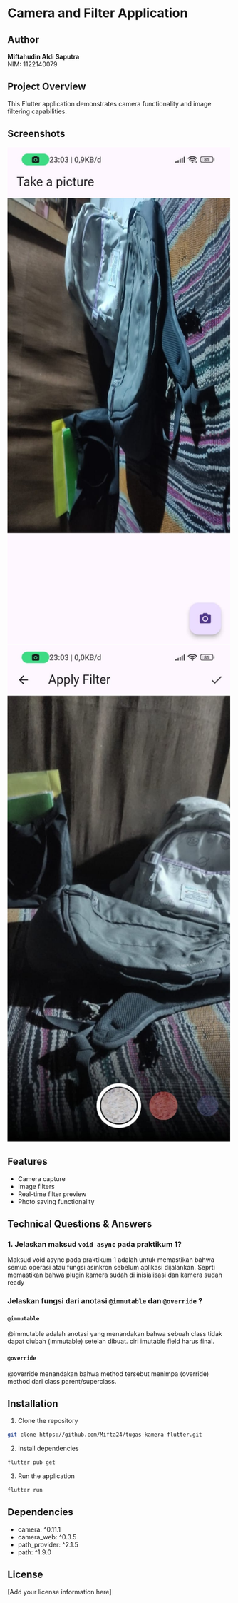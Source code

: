 # Camera and Filter Application

## Author
**Miftahudin Aldi Saputra**  
NIM: 1122140079

## Project Overview
This Flutter application demonstrates camera functionality and image filtering capabilities.

## Screenshots
<img src="https://github.com/Mifta24/tugas-kamera-flutter/blob/main/assets/images/take.jpg" width="500px"  >
<img src="https://github.com/Mifta24/tugas-kamera-flutter/blob/main/assets/images/filter.jpg" width="500px" " >

## Features
- Camera capture
- Image filters
- Real-time filter preview
- Photo saving functionality

## Technical Questions & Answers

### 1. Jelaskan maksud `void async` pada praktikum 1?
Maksud void async pada praktikum 1 adalah untuk memastikan bahwa semua operasi atau fungsi asinkron sebelum aplikasi dijalankan. Seprti memastikan bahwa plugin kamera sudah di inisialisasi dan kamera sudah ready

### Jelaskan fungsi dari anotasi `@immutable` dan `@override` ?

#### `@immutable`
@immutable adalah anotasi yang menandakan bahwa sebuah class tidak dapat diubah (immutable) setelah dibuat. ciri imutable field harus final.

#### `@override`
@override menandakan bahwa method tersebut menimpa (override) method dari class parent/superclass.

## Installation

1. Clone the repository
```bash
git clone https://github.com/Mifta24/tugas-kamera-flutter.git
```

2. Install dependencies
```bash
flutter pub get
```

3. Run the application
```bash
flutter run
```

## Dependencies
- camera: ^0.11.1
- camera_web: ^0.3.5
- path_provider: ^2.1.5
- path: ^1.9.0

## License
[Add your license information here]
